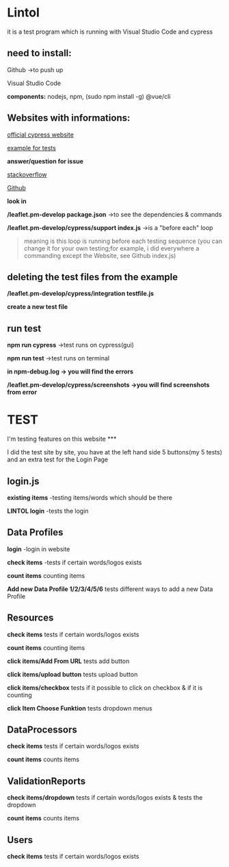 # Lintol
it is a test program which is running with Visual Studio Code and cypress
## need to install:
Github ->to push up

Visual Studio Code

**components:** nodejs, npm, (sudo npm install -g) @vue/cli

## Websites with informations:
[official cypress website](https://www.cypress.io/)

[example for tests](https://medium.com/geoman-blog/testing-maps-e2e-with-cypress-ba9e5d903b2b)

**answer/question for issue**

[stackoverflow](https://stackoverflow.com/)

[Github](https://github.com/)


**look in**

**/leaflet.pm-develop package.json** ->to see the dependencies & commands

**/leaflet.pm-develop/cypress/support index.js** ->is a "before each" loop
>meaning is this loop is running before each testing sequence (you can change it for your own testing;for example, i did everywhere a commanding except the Website, see Github index.js)
## deleting the test files from the example
**/leaflet.pm-develop/cypress/integration testfile.js**

**create a new test file**
## run test
**npm run cypress** ->test runs on cypress(gui)

**npm run test** ->test runs on terminal

**in npm-debug.log -> you will find the errors**

**/leaflet.pm-develop/cypress/screenshots ->you will find screenshots from error**

# TEST
I'm testing features on this website  ***

I did the test site by site, you have at the left hand side 5 buttons(my 5 tests) and an extra test for the Login Page
## login.js
**existing items**
 -testing items/words which should be there

**LINTOL login**
 -tests the login

## Data Profiles
**login**
 -login in website
        
**check items**
 -tests if certain words/logos exists

**count items**
counting items

**Add new Data Profile 1/2/3/4/5/6**
tests different ways to add a new Data Profile

## Resources
**check items**
tests if certain words/logos exists
       
**count items**
counting items
       
**click items/Add From URL**
tests add button
      
**click items/upload button**
tests upload button
    
**click items/checkbox**
tests if it possible to click on checkbox & if it is counting
       
**click Item Choose Funktion**
tests dropdown menus

## DataProcessors
**check items**
tests if certain words/logos exists

**count items**
counts items

## ValidationReports
**check items/dropdown**
tests if certain words/logos exists & tests the dropdown
 
**count items**
counts items


## Users
**check items**
tests if certain words/logos exists
        
       
